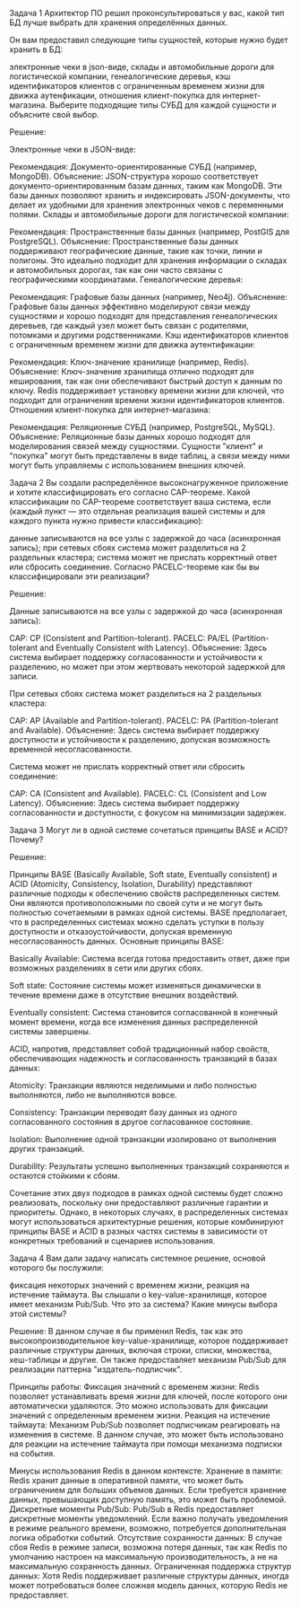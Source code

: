 Задача 1
Архитектор ПО решил проконсультироваться у вас, какой тип БД лучше выбрать для хранения определённых данных.

Он вам предоставил следующие типы сущностей, которые нужно будет хранить в БД:

электронные чеки в json-виде,
склады и автомобильные дороги для логистической компании,
генеалогические деревья,
кэш идентификаторов клиентов с ограниченным временем жизни для движка аутенфикации,
отношения клиент-покупка для интернет-магазина.
Выберите подходящие типы СУБД для каждой сущности и объясните свой выбор.

Решение:

Электронные чеки в JSON-виде:

Рекомендация: Документо-ориентированные СУБД (например, MongoDB).
Объяснение: JSON-структура хорошо соответствует документо-ориентированным базам данных, таким как MongoDB. Эти базы данных позволяют хранить и индексировать JSON-документы, что делает их удобными для хранения электронных чеков с переменными полями.
Склады и автомобильные дороги для логистической компании:

Рекомендация: Пространственные базы данных (например, PostGIS для PostgreSQL).
Объяснение: Пространственные базы данных поддерживают географические данные, такие как точки, линии и полигоны. Это идеально подходит для хранения информации о складах и автомобильных дорогах, так как они часто связаны с географическими координатами.
Генеалогические деревья:

Рекомендация: Графовые базы данных (например, Neo4j).
Объяснение: Графовые базы данных эффективно моделируют связи между сущностями и хорошо подходят для представления генеалогических деревьев, где каждый узел может быть связан с родителями, потомками и другими родственниками.
Кэш идентификаторов клиентов с ограниченным временем жизни для движка аутентификации:

Рекомендация: Ключ-значение хранилище (например, Redis).
Объяснение: Ключ-значение хранилища отлично подходят для кеширования, так как они обеспечивают быстрый доступ к данным по ключу. Redis поддерживает установку времени жизни для ключей, что подходит для ограничения времени жизни идентификаторов клиентов.
Отношения клиент-покупка для интернет-магазина:

Рекомендация: Реляционные СУБД (например, PostgreSQL, MySQL).
Объяснение: Реляционные базы данных хорошо подходят для моделирования связей между сущностями. Сущности "клиент" и "покупка" могут быть представлены в виде таблиц, а связи между ними могут быть управляемы с использованием внешних ключей.


Задача 2
Вы создали распределённое высоконагруженное приложение и хотите классифицировать его согласно CAP-теореме. Какой классификации по CAP-теореме соответствует ваша система, если (каждый пункт — это отдельная реализация вашей системы и для каждого пункта нужно привести классификацию):

данные записываются на все узлы с задержкой до часа (асинхронная запись);
при сетевых сбоях система может разделиться на 2 раздельных кластера;
система может не прислать корректный ответ или сбросить соединение.
Согласно PACELC-теореме как бы вы классифицировали эти реализации?

Решение:

Данные записываются на все узлы с задержкой до часа (асинхронная запись):

CAP: CP (Consistent and Partition-tolerant).
PACELC: PA/EL (Partition-tolerant and Eventually Consistent with Latency).
Объяснение: Здесь система выбирает поддержку согласованности и устойчивости к разделению, но может при этом жертвовать некоторой задержкой для записи.

При сетевых сбоях система может разделиться на 2 раздельных кластера:

CAP: AP (Available and Partition-tolerant).
PACELC: PA (Partition-tolerant and Available).
Объяснение: Здесь система выбирает поддержку доступности и устойчивости к разделению, допуская возможность временной несогласованности.

Система может не прислать корректный ответ или сбросить соединение:

CAP: CA (Consistent and Available).
PACELC: CL (Consistent and Low Latency).
Объяснение: Здесь система выбирает поддержку согласованности и доступности, с фокусом на минимизации задержек.

Задача 3
Могут ли в одной системе сочетаться принципы BASE и ACID? Почему?

Решение:

Принципы BASE (Basically Available, Soft state, Eventually consistent) и ACID (Atomicity, Consistency, Isolation, Durability) 
представляют различные подходы к обеспечению свойств распределенных систем. Они являются противоположными по своей сути и не могут быть полностью сочетаемыми в рамках одной системы.
BASE предполагает, что в распределенных системах можно сделать уступки в пользу доступности и отказоустойчивости, допуская временную несогласованность данных. Основные принципы BASE:

Basically Available: Система всегда готова предоставить ответ, даже при возможных разделениях в сети или других сбоях.

Soft state: Состояние системы может изменяться динамически в течение времени даже в отсутствие внешних воздействий.

Eventually consistent: Система становится согласованной в конечный момент времени, когда все изменения данных распределенной системы завершены.

ACID, напротив, представляет собой традиционный набор свойств, обеспечивающих надежность и согласованность транзакций в базах данных:

Atomicity: Транзакции являются неделимыми и либо полностью выполняются, либо не выполняются вовсе.

Consistency: Транзакции переводят базу данных из одного согласованного состояния в другое согласованное состояние.

Isolation: Выполнение одной транзакции изолировано от выполнения других транзакций.

Durability: Результаты успешно выполненных транзакций сохраняются и остаются стойкими к сбоям.

Сочетание этих двух подходов в рамках одной системы будет сложно реализовать, поскольку они предоставляют различные гарантии и приоритеты. 
Однако, в некоторых случаях, в распределенных системах могут использоваться архитектурные решения, которые комбинируют принципы BASE и ACID в разных частях системы в зависимости от конкретных требований и сценариев использования.

Задача 4
Вам дали задачу написать системное решение, основой которого бы послужили:

фиксация некоторых значений с временем жизни,
реакция на истечение таймаута.
Вы слышали о key-value-хранилище, которое имеет механизм Pub/Sub. Что это за система? Какие минусы выбора этой системы?

Решение:
В данном случае я бы применил Redis, так как это высокопроизводительное key-value-хранилище, которое поддерживает различные структуры данных, включая строки, списки, множества, хеш-таблицы и другие.
Он также предоставляет механизм Pub/Sub для реализации паттерна "издатель-подписчик".

Принципы работы:
Фиксация значений с временем жизни: Redis позволяет устанавливать время жизни для ключей, после которого они автоматически удаляются. Это можно использовать для фиксации значений с определенным временем жизни.
Реакция на истечение таймаута: Механизм Pub/Sub позволяет подписчикам реагировать на изменения в системе. В данном случае, это может быть использовано для реакции на истечение таймаута при помощи механизма подписки на события.

Минусы использования Redis в данном контексте:
Хранение в памяти: Redis хранит данные в оперативной памяти, что может быть ограничением для больших объемов данных. Если требуется хранение данных, превышающих доступную память, это может быть проблемой.
Дискретные моменты Pub/Sub: Pub/Sub в Redis предоставляет дискретные моменты уведомлений. Если важно получать уведомления в режиме реального времени, возможно, потребуется дополнительная логика обработки событий.
Отсутствие сохранности данных: В случае сбоя Redis в режиме записи, возможна потеря данных, так как Redis по умолчанию настроен на максимальную производительность, а не на максимальную сохранность данных.
Ограниченная поддержка структур данных: Хотя Redis поддерживает различные структуры данных, иногда может потребоваться более сложная модель данных, которую Redis не предоставляет.

